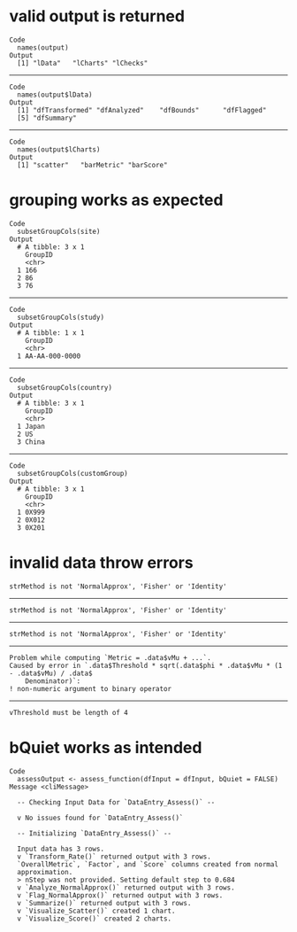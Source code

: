 # valid output is returned

    Code
      names(output)
    Output
      [1] "lData"   "lCharts" "lChecks"

---

    Code
      names(output$lData)
    Output
      [1] "dfTransformed" "dfAnalyzed"    "dfBounds"      "dfFlagged"    
      [5] "dfSummary"    

---

    Code
      names(output$lCharts)
    Output
      [1] "scatter"   "barMetric" "barScore" 

# grouping works as expected

    Code
      subsetGroupCols(site)
    Output
      # A tibble: 3 x 1
        GroupID
        <chr>  
      1 166    
      2 86     
      3 76     

---

    Code
      subsetGroupCols(study)
    Output
      # A tibble: 1 x 1
        GroupID       
        <chr>         
      1 AA-AA-000-0000

---

    Code
      subsetGroupCols(country)
    Output
      # A tibble: 3 x 1
        GroupID
        <chr>  
      1 Japan  
      2 US     
      3 China  

---

    Code
      subsetGroupCols(customGroup)
    Output
      # A tibble: 3 x 1
        GroupID
        <chr>  
      1 0X999  
      2 0X012  
      3 0X201  

# invalid data throw errors

    strMethod is not 'NormalApprox', 'Fisher' or 'Identity'

---

    strMethod is not 'NormalApprox', 'Fisher' or 'Identity'

---

    strMethod is not 'NormalApprox', 'Fisher' or 'Identity'

---

    Problem while computing `Metric = .data$vMu + ...`.
    Caused by error in `.data$Threshold * sqrt(.data$phi * .data$vMu * (1 - .data$vMu) / .data$
        Denominator)`:
    ! non-numeric argument to binary operator

---

    vThreshold must be length of 4

# bQuiet works as intended

    Code
      assessOutput <- assess_function(dfInput = dfInput, bQuiet = FALSE)
    Message <cliMessage>
      
      -- Checking Input Data for `DataEntry_Assess()` --
      
      v No issues found for `DataEntry_Assess()`
      
      -- Initializing `DataEntry_Assess()` --
      
      Input data has 3 rows.
      v `Transform_Rate()` returned output with 3 rows.
      `OverallMetric`, `Factor`, and `Score` columns created from normal
      approximation.
      > nStep was not provided. Setting default step to 0.684
      v `Analyze_NormalApprox()` returned output with 3 rows.
      v `Flag_NormalApprox()` returned output with 3 rows.
      v `Summarize()` returned output with 3 rows.
      v `Visualize_Scatter()` created 1 chart.
      v `Visualize_Score()` created 2 charts.

